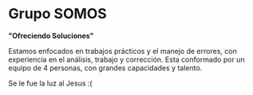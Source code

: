 # Grupo SOMOS 
**"Ofreciendo Soluciones"**

Estamos enfocados en trabajos prácticos y el manejo de errores, con experiencia en el análisis, trabajo y corrección.
Esta conformado por un equipo de 4 personas, con grandes capacidades y talento.

Se le fue la luz al Jesus :(